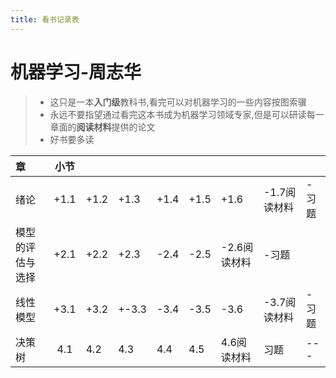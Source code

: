 ```yaml
---
title: 看书记录表
---
```


# 机器学习-周志华

> - 这只是一本**入门级**教科书,看完可以对机器学习的一些内容按图索骥
> - 永远不要指望通过看完这本书成为机器学习领域专家,但是可以研读每一章面的**阅读材料**提供的论文
> - 好书要多读

| 章 | 小节 |  |  |  |  |  | | |
|:--| :---------: |---|---|---|---|---|---|---|
| 绪论    | +1.1 | +1.2 | +1.3 | +1.4 | +1.5 | +1.6 |-1.7阅读材料|-习题|
| 模型的评估与选择 | +2.1 | +2.2 | +2.3 | -2.4 | -2.5 | -2.6阅读材料 | -习题 | |
| 线性模型 | +3.1 | +3.2 | +-3.3 | -3.4 | -3.5 | -3.6 | -3.7阅读材料 | -习题 |
|决策树    |4.1 |4.2|4.3|4.4|4.5|4.6阅读材料|习题|---|
